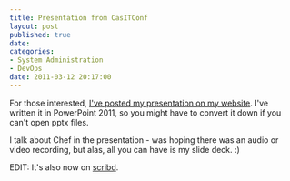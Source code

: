 ```yaml
---
title: Presentation from CasITConf
layout: post
published: true
date: 
categories:
- System Administration
- DevOps
date: 2011-03-12 20:17:00
---
```


For those interested, [I've posted my presentation on my website](/docs/casitconf.pptx).  I've written it in PowerPoint 2011, so you might have to convert it down if you can't open pptx files.

I talk about Chef in the presentation - was hoping there was an audio or video recording, but alas, all you can have is my slide deck. :)

EDIT: It's also now on [scribd].

[scribd]: http://www.scribd.com/doc/50726535/Chef-A-quick-look-at-central-state-management
